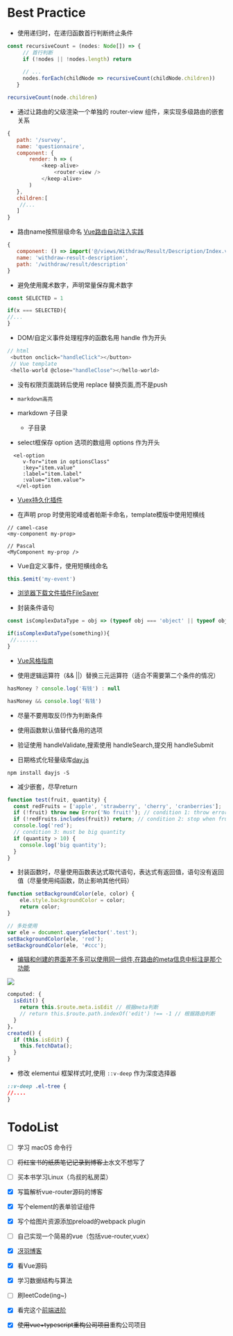  # Best Practice
 
 * 使用递归时，在递归函数首行判断终止条件
 
 ```javascript
 const recursiveCount = (nodes: Node[]) => {
      // 首行判断
      if (!nodes || !nodes.length) return
      
      // ...
      nodes.forEach(childNode => recursiveCount(childNode.children))
    }

 recursiveCount(node.children)
 ```
 
 * 通过让路由的父级渲染一个单独的 router-view 组件，来实现多级路由的嵌套关系
 
 ```javascript
 {
    path: '/survey',
    name: 'questionnaire',
    component: {
        render: h => (
            <keep-alive>
                <router-view />
            </keep-alive>
        )
    },
    children:[
     //...
    ]
}
 ```
 
 * 路由name按照层级命名  [Vue路由自动注入实践](https://juejin.im/post/5cb4ad82e51d456e7e297bbf)
 
 ```javascript
 {
    component: () => import('@/views/Withdraw/Result/Description/Index.vue'),
    name: 'withdraw-result-description',
    path: '/withdraw/result/description'
}
 ```

 * 避免使用魔术数字，声明常量保存魔术数字
 
 ```javascript
 const SELECTED = 1
 
 if(x === SELECTED){
 //...
 }
 ```
 
 * DOM/自定义事件处理程序的函数名用 handle 作为开头
 
 ```javascript
 // html
  <button onclick="handleClick"></button>
  // Vue template
  <hello-world @close="handleClose"></hello-world>
 ```
 
 * 没有权限页面跳转后使用 replace 替换页面,而不是push
 
 * `markdown高亮`
 
 * markdown 子目录 
   *  子目录
 
 * select框保存 option 选项的数组用 options 作为开头
 
 ```vue
   <el-option
      v-for="item in optionsClass"
      :key="item.value"
      :label="item.label"
      :value="item.value">
    </el-option
 ```
 
 * [Vuex持久化插件](https://www.npmjs.com/package/vuex-persistedstate)
 
 * 在声明 prop 时使用驼峰或者帕斯卡命名，template模版中使用短横线
 ```vue
 // camel-case
 <my-component my-prop>
 
 // Pascal
 <MyComponent my-prop />
 ```
 
 * Vue自定义事件，使用短横线命名
 
 ```javascript
 this.$emit('my-event')
 ```

 * [浏览器下载文件插件FileSaver](https://github.com/eligrey/FileSaver.js)
 
 * 封装条件语句
 
 ```javascript
 const isComplexDataType = obj => (typeof obj === 'object' || typeof obj === 'function') && (obj !== null)
 
 if(isComplexDataType(something)){
  //.......
 }
 ```

* [Vue风格指南](https://cn.vuejs.org/v2/style-guide/)
 
* 使用逻辑运算符（&& ||）替换三元运算符（适合不需要第二个条件的情况）

```javascript
hasMoney ? console.log('有钱') : null

hasMoney && console.log('有钱')
```
 
* 尽量不要用取反(!)作为判断条件 
 
* 使用函数默认值替代备用的选项

* 验证使用 handleValidate,搜索使用 handleSearch,提交用 handleSubmit

* 日期格式化轻量级库[day.js](https://github.com/iamkun/dayjs)
```
npm install dayjs -S
```

* 减少嵌套，尽早return

```javascript
function test(fruit, quantity) {
  const redFruits = ['apple', 'strawberry', 'cherry', 'cranberries'];
  if (!fruit) throw new Error('No fruit!'); // condition 1: throw error early
  if (!redFruits.includes(fruit)) return; // condition 2: stop when fruit is not red
  console.log('red');
  // condition 3: must be big quantity
  if (quantity > 10) {
    console.log('big quantity');
  }
}
```

* 封装函数时，尽量使用函数表达式取代语句，表达式有返回值，语句没有返回值（尽量使用纯函数，防止影响其他代码）

```javascript
function setBackgroundColor(ele, color) {
    ele.style.backgroundColor = color;
    return color;
}

// 多处使用
var ele = document.querySelector('.test');
setBackgroundColor(ele, 'red');
setBackgroundColor(ele, '#ccc');
```

* [编辑和创建的界面差不多可以使用同一组件,在路由的meta信息中标注是那个功能](https://juejin.im/post/593121aa0ce4630057f70d35)

![](https://lc-gold-cdn.xitu.io/25969342df96a2000ec6?imageView2/0/w/1280/h/960/format/webp/ignore-error/1)

```javascript
computed: {
  isEdit() {
    return this.$route.meta.isEdit // 根据meta判断
    // return this.$route.path.indexOf('edit') !== -1 // 根据路由判断
  }
}，
created() {
  if (this.isEdit) { 
    this.fetchData();
  }
}
```

* 修改 elementui 框架样式时,使用 `::v-deep` 作为深度选择器

```css
::v-deep .el-tree {
//....
}
```


# TodoList

* [ ] 学习 macOS 命令行

* [ ] ~~将红宝书的纸质笔记记录到博客上~~水文不想写了

* [ ] 买本书学习Linux（鸟叔的私房菜）

* [x] 写篇解析vue-router源码的博客

* [x] 写个element的表单验证组件

* [x] 写个给图片资源添加preload的webpack plugin

* [ ] 自己实现一个简易的vue（包括vue-router,vuex）

* [x] [冴羽博客](https://github.com/mqyqingfeng/Blog)

* [x] 看Vue源码

* [x] 学习数据结构与算法

* [ ] 刷leetCode(ing~)

* [x] 看完这个[前端进阶](https://www.jianshu.com/p/996671d4dcc4)

* [x] ~~使用vue+typescript重构公司项目~~重构公司项目




